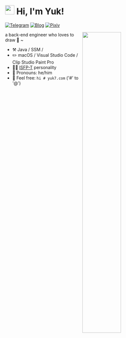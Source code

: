 <h1>
  <img src="https://emojis.slackmojis.com/emojis/images/1531849430/4246/blob-sunglasses.gif?1531849430" width="30"/> 
  Hi, I'm Yuk!
</h1>

[![Telegram](https://img.shields.io/badge/Telegram-%2335495e.svg?&style=for-the-badge&logo=telegram&logoColor=white)](https://t.me/yuk_0v0)
[![Blog](https://img.shields.io/badge/Blog-%23FF5722.svg?&style=for-the-badge&logo=blogger&logoColor=white)](https://blog.yuk7.com)
[![Pixiv](https://img.shields.io/badge/Pixiv-%231DA1F2.svg?&style=for-the-badge&logo=pixiv&logoColor=white)](https://www.pixiv.net/users/34084702)

[<img align="right" width="50%" src="https://bad-apple-github-readme.vercel.app/api?show_bg=1&username=Yuk-0v0&show_icons=true">](https://metrics.lecoq.io/Yuk-0v0?template=classic)

a back-end engineer who loves to draw :art: ~

-   :hammer_and_pick: Java / SSM / 
-   :pencil2: macOS / Visual Studio Code / Clip Studio Paint Pro 
-   :man_scientist: [ISFP-T](https://www.16personalities.com/isfp-personality) personality
-   :man: Pronouns: he/him
-   :email: Feel free: `hi # yuk7.com` ('#' to '@')

<!-- --- -->

